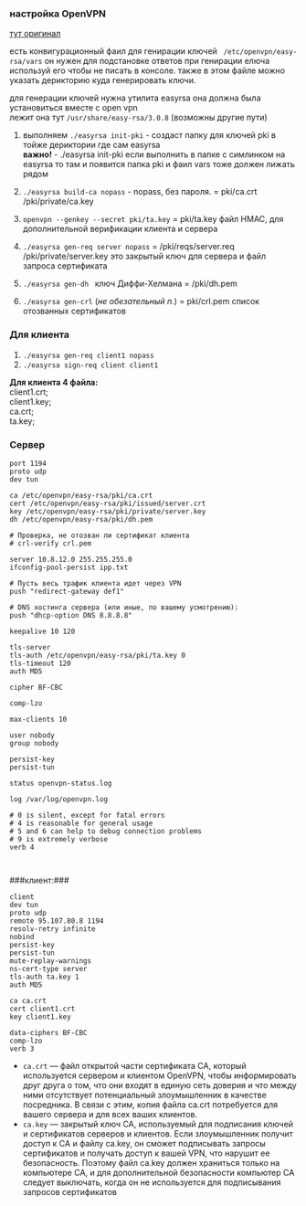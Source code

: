 

 ### настройка OpenVPN
 
 [тут оригинал ](https://bozza.ru/art-269.html)
 
 есть конвигурационный фаил для генирации ключей ` /etc/openvpn/easy-rsa/vars` он нужен для подстановке ответов при генирации елюча  
 используй его чтобы не писать в консоле. также в этом файле можно указать дерикторию куда генерировать ключи.  
 
 для генерации ключей нужна утилита easyrsa она должна была установиться вместе с open vpn  
 лежит она тут `/usr/share/easy-rsa/3.0.8` (возможны другие пути)  
1. выполняем ` ./easyrsa init-pki ` - создаст папку для ключей pki в тойже дериктории где сам easyrsa  
 **важно!** - ./easyrsa init-pki если выполнить в папке с симлинком на easyrsa то там и появится папка pki и фаил vars тоже должен лижать рядом
 
2. `./easyrsa build-ca nopass` - nopass, без пароля. = pki/ca.crt  /pki/private/ca.key  
3. ` openvpn --genkey --secret pki/ta.key ` = pki/ta.key  файл HMAC, для дополнительной верификации клиента и сервера
4. `./easyrsa gen-req server nopass` = /pki/reqs/server.req  /pki/private/server.key это закрытый ключ для сервера и файл запроса сертификата  
5. `./easyrsa gen-dh ` ключ Диффи-Хелмана = /pki/dh.pem
6. `./easyrsa gen-crl` (*не обезательный п.*) = pki/crl.pem список отозванных сертификатов

### Для клиента ###  

1. `./easyrsa gen-req client1 nopass`  
2. `./easyrsa sign-req client client1`  

**Для клиента 4 файла:**  
client1.crt;  
client1.key;  
ca.crt;  
ta.key;   

### Сервер ###  
```
port 1194
proto udp
dev tun

ca /etc/openvpn/easy-rsa/pki/ca.crt
cert /etc/openvpn/easy-rsa/pki/issued/server.crt
key /etc/openvpn/easy-rsa/pki/private/server.key
dh /etc/openvpn/easy-rsa/pki/dh.pem

# Проверка, не отозван ли сертификат клиента
# crl-verify crl.pem

server 10.8.12.0 255.255.255.0
ifconfig-pool-persist ipp.txt

# Пусть весь трафик клиента идет через VPN
push "redirect-gateway def1"

# DNS хостинга сервера (или иные, по вашему усмотрению):
push "dhcp-option DNS 8.8.8.8"

keepalive 10 120

tls-server
tls-auth /etc/openvpn/easy-rsa/pki/ta.key 0
tls-timeout 120
auth MD5

cipher BF-CBC

comp-lzo

max-clients 10

user nobody
group nobody

persist-key
persist-tun

status openvpn-status.log

log /var/log/openvpn.log

# 0 is silent, except for fatal errors
# 4 is reasonable for general usage
# 5 and 6 can help to debug connection problems
# 9 is extremely verbose
verb 4



```

###клиент:###
```
client
dev tun
proto udp
remote 95.107.80.8 1194
resolv-retry infinite
nobind
persist-key
persist-tun
mute-replay-warnings
ns-cert-type server
tls-auth ta.key 1
auth MD5

ca ca.crt
cert client1.crt
key client1.key

data-ciphers BF-CBC
comp-lzo
verb 3
```

 
 
+ `ca.crt` — файл открытой части сертификата CA, который используется сервером и клиентом OpenVPN, чтобы информировать друг друга о том, что они входят в единую сеть доверия и что между ними отсутствует потенциальный злоумышленник в качестве посредника. В связи с этим, копия файла ca.crt потребуется для вашего сервера и для всех ваших клиентов.
+ `ca.key` — закрытый ключ CA, используемый для подписания ключей и сертификатов серверов и клиентов. Если злоумышленник получит доступ к CA и файлу ca.key, он сможет подписывать запросы сертификатов и получать доступ к вашей VPN, что нарушит ее безопасность. Поэтому файл ca.key должен храниться только на компьютере CA, и для дополнительной безопасности компьютер CA следует выключать, когда он не используется для подписывания запросов сертификатов